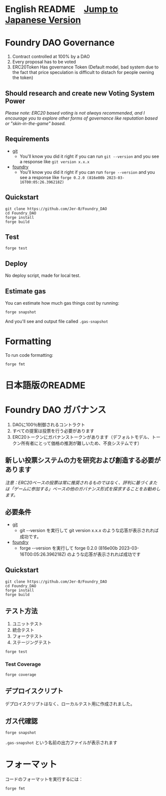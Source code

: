 <!-- @format -->
# English README　[Jump to Japanese Version](#japanese)
# Foundry DAO Governance

1. Contract controlled at 100% by a DAO 
2. Every proposal has to be voted
3. ERC20Token Has governance Token (Default model, bad system due to the fact that price speculation is difficult to distach for people owning the token)



## **Should research and create new Voting System Power**
*Please note: ERC20 based voting is not always recommended, and I encourage you to explore other forms of governance like reputation based or "skin-in-the-game" based.*



## Requirements

- [git](https://git-scm.com/book/en/v2/Getting-Started-Installing-Git)
  - You'll know you did it right if you can run `git --version` and you see a response like `git version x.x.x`
- [foundry](https://getfoundry.sh/)
  - You'll know you did it right if you can run `forge --version` and you see a response like `forge 0.2.0 (816e00b 2023-03-16T00:05:26.396218Z)`


## Quickstart

```
git clone https://github.com/Jer-B/Foundry_DAO
cd Foundry_DAO
forge install
forge build
```

## Test

```
forge test
```
## Deploy

No deploy script, made for local test. 

## Estimate gas

You can estimate how much gas things cost by running:

```
forge snapshot
```

And you'll see and output file called `.gas-snapshot`


# Formatting


To run code formatting:
```
forge fmt
```


<a name="japanese"></a>
# 日本語版のREADME
# Foundry DAO ガバナンス


1. DAOに100％制御されるコントラクト
2. すべての提案は投票を行う必要があります
3. ERC20トークンにガバナンストークンがあります（デフォルトモデル、トークン所有者にとって価格の推測が難しいため、不良システムです）



## **新しい投票システムの力を研究および創造する必要があります**
*注意：ERC20ベースの投票は常に推奨されるものではなく、評判に基づくまたは「ゲームに参加する」ベースの他のガバナンス形式を探求することをお勧めします。*



## 必要条件

- [git](https://git-scm.com/book/en/v2/Getting-Started-Installing-Git)
  - git --version を実行して git version x.x.x のような応答が表示されれば成功です。
- [foundry](https://getfoundry.sh/)
  - forge --version を実行して forge 0.2.0 (816e00b 2023-03-16T00:05:26.396218Z) のような応答が表示されれば成功です


## Quickstart

```
git clone https://github.com/Jer-B/Foundry_DAO
cd Foundry_DAO
forge install
forge build
```

## テスト方法

1. ユニットテスト
2. 統合テスト
3. フォークテスト
4. ステージングテスト

```
forge test
```

### Test Coverage

```
forge coverage
```

## デプロイスクリプト

デプロイスクリプトはなく、ローカルテスト用に作成されました。

## ガス代確認


```
forge snapshot
```

`.gas-snapshot` という名前の出力ファイルが表示されます


# フォーマット


コードのフォーマットを実行するには：
```
forge fmt
```


